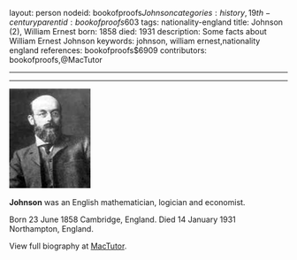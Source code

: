 layout: person
nodeid: bookofproofs$Johnson
categories: history,19th-century
parentid: bookofproofs$603
tags: nationality-england
title: Johnson (2), William Ernest
born: 1858
died: 1931
description: Some facts about William Ernest Johnson
keywords: johnson, william ernest,nationality england
references: bookofproofs$6909
contributors: bookofproofs,@MacTutor

---


---

![Johnson.jpg](https://github.com/bookofproofs/bookofproofs.github.io/blob/main/_sources/_assets/images/portraits/Johnson.jpg?raw=true)

**Johnson** was an English mathematician, logician and economist.

Born 23 June 1858 Cambridge, England. Died 14 January 1931 Northampton, England.


View full biography at [MacTutor](https://mathshistory.st-andrews.ac.uk/Biographies/Johnson/).